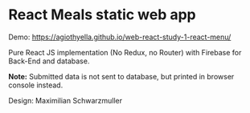 # React Meals static web app

Demo: https://agiothyella.github.io/web-react-study-1-react-menu/


Pure React JS implementation (No Redux, no Router) with Firebase for Back-End and database.

**Note:** Submitted data is not sent to database, but printed in browser console instead.

Design: Maximilian Schwarzmuller
